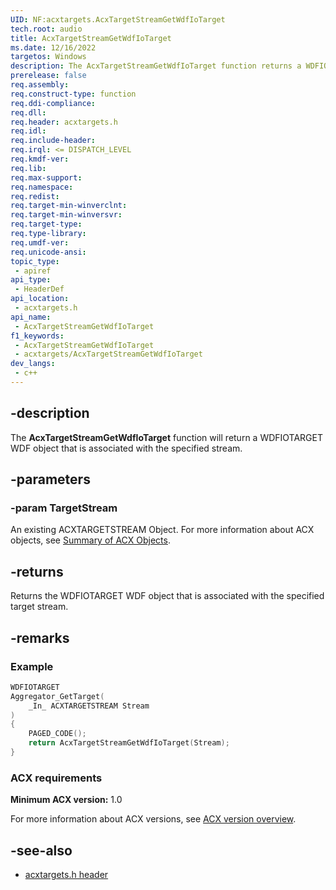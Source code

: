 ```yaml
---
UID: NF:acxtargets.AcxTargetStreamGetWdfIoTarget
tech.root: audio
title: AcxTargetStreamGetWdfIoTarget
ms.date: 12/16/2022
targetos: Windows
description: The AcxTargetStreamGetWdfIoTarget function returns a WDFIOTARGET WDF object that is associated with the specified stream.
prerelease: false
req.assembly: 
req.construct-type: function
req.ddi-compliance: 
req.dll: 
req.header: acxtargets.h
req.idl: 
req.include-header: 
req.irql: <= DISPATCH_LEVEL
req.kmdf-ver: 
req.lib: 
req.max-support: 
req.namespace: 
req.redist: 
req.target-min-winverclnt: 
req.target-min-winversvr: 
req.target-type: 
req.type-library: 
req.umdf-ver: 
req.unicode-ansi: 
topic_type:
 - apiref
api_type:
 - HeaderDef
api_location:
 - acxtargets.h
api_name:
 - AcxTargetStreamGetWdfIoTarget
f1_keywords:
 - AcxTargetStreamGetWdfIoTarget
 - acxtargets/AcxTargetStreamGetWdfIoTarget
dev_langs:
 - c++
---
```


## -description

The **AcxTargetStreamGetWdfIoTarget** function will return a WDFIOTARGET WDF object that is associated with the specified stream.

## -parameters

### -param TargetStream

An existing ACXTARGETSTREAM Object. For more information about ACX objects, see [Summary of ACX Objects](/windows-hardware/drivers/audio/acx-summary-of-objects).

## -returns

Returns the WDFIOTARGET WDF object that is associated with the specified target stream.

## -remarks

### Example

```cpp
WDFIOTARGET
Aggregator_GetTarget(
    _In_ ACXTARGETSTREAM Stream
)
{
    PAGED_CODE();
    return AcxTargetStreamGetWdfIoTarget(Stream);
}
```

### ACX requirements

**Minimum ACX version:** 1.0

For more information about ACX versions, see [ACX version overview](/windows-hardware/drivers/audio/acx-version-overview).

## -see-also

- [acxtargets.h header](index.md)

